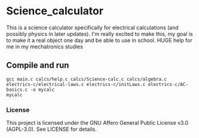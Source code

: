 # Science_calculator
This is a science calculator specifically for electrical calculations (and possibly physics in later updates). I'm really excited to make this, my goal is to make it a real object one day and be able to use in school. HUGE help for me in my mechatronics studies
## Compile and run
```
gcc main.c calcs/help.c calcs/Science-calc.c calcs/algebra.c electrics-c/electrical-laws.c electrics-c/initLaws.c electrics-c/AC-basics.c -o mycalc
mycalc
```
### License
This project is licensed under the GNU Affero General Public License v3.0 (AGPL-3.0). See LICENSE for details.
